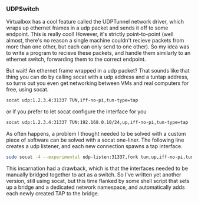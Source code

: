 ### UDPSwitch

Virtualbox has a cool feature called the UDPTunnel network driver, which wraps up ethernet frames in a udp packet and sends it off to some endpoint. This is really cool! However, it's strictly point-to-point (well almost, there's no reason a single machine couldn't recieve packets from more than one other, but each can only send to one other). So my idea was to write a program to recieve these packets, and handle them similarly to an ethernet switch, forwarding them to the correct endpoint.

But wait! An ethernet frame wrapped in a udp packet? That sounds like that thing you can do by calling socat with a udp address and a tuntap address, so turns out you even get networking between VMs and real computers for free, using socat.

```bash
socat udp:1.2.3.4:31337 TUN,iff-no-pi,tun-type=tap
```

or if you prefer to let socat configure the interface for you

```bash
socat udp:1.2.3.4:31337 TUN:192.168.0.10/24,up,iff-no-pi,tun-type=tap
```

As often happens, a problem I thought needed to be solved with a custom piece of software can be solved with a socat one-liner. The following line creates a udp listener, and each new connection spawns a tap interface.

```bash
sudo socat -4 --experimental udp-listen:31337,fork tun,up,iff-no-pi,tun-type=tap,netns=bridge
```

This incarnation had a drawback, which is that the interfaces needed to be manually bridged together to act as a switch. So I've written yet another version, still using socat, but this time flanked by some shell script that sets up a bridge and a dedicated network namespace, and automatically adds each newly created TAP to the bridge.
